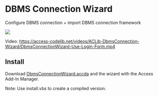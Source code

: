 # DBMS Connection Wizard
Configure DBMS connection + import DBMS connection framework

![](https://access-codelib.net/images/doc/DbmsConnectionWizard_WizardForm.png)

Video: https://access-codelib.net/videos/ACLib-DbmsConnection-Wizard/DbmsConnectionWizard-Use-Login-Form.mp4

## Install
Download [DbmsConnectionWizard.accda](https://github.com/AccessCodeLib/DbmsConnectionWizard/blob/master/access-add-in/DbmsConnectionWizard.accda) and the wizard with the Access Add-In Manager.

Note:
Use install.vbs to create a compiled version.
